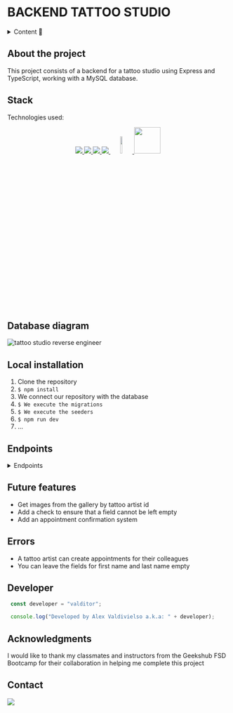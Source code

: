 # BACKEND TATTOO STUDIO

<details>
  <summary>Content 📝</summary>
  <ol>
    <li><a href="#about-the-project">About the project</a></li>
    <li><a href="#stack">Stack</a></li>
    <li><a href="#database-diagram">Database diagram</a></li>
    <li><a href="#local-installation">Local installation</a></li>
    <li><a href="#endpoints">Endpoints</a></li>
    <li><a href="#future-features">Future features</a></li>
    <li><a href="#errors">Errors</a></li>
    <li><a href="#developer">Developer</a></li>
    <li><a href="#acknowledgments">Acknowledgments</a></li>
    <li><a href="#contact">Contact</a></li>
  </ol>
</details>

## About the project
This project consists of a backend for a tattoo studio using Express and TypeScript, working with a MySQL database.

## Stack
Technologies used:
<div align="center">
<a href="https://www.mysql.com/">
    <img src= "https://img.shields.io/badge/MySQL-00000F?style=for-the-badge&logo=mysql&logoColor=white"/>
</a>
<a href="https://www.expressjs.com/">
    <img src= "https://img.shields.io/badge/Express.js-404D59?style=for-the-badge"/>
</a>
<a href="https://nodejs.org/es/">
    <img src= "https://img.shields.io/badge/node.js-026E00?style=for-the-badge&logo=node.js&logoColor=white"/>
</a>
<a href="https://www.typescriptlang.org/">
    <img src= "https://img.shields.io/badge/TypeScript-007ACC?style=for-the-badge&logo=typescript&logoColor=white"/>
</a>
  <a href="https://git-scm.com/">
    <img width="10%" src="https://www.vectorlogo.zone/logos/git-scm/git-scm-ar21.svg"/>
</a>
  <a href="https://www.postman.com/">
    <img src="https://cdn.worldvectorlogo.com/logos/postman.svg" width="60"/>
</a>
</div>


## Database diagram
![tattoo studio reverse engineer](https://github.com/VALDITOR/Tattoo-Studio/assets/139993876/ccb3f732-b042-4b00-ae2f-b2119fec11dd)

## Local installation
1. Clone the repository
2. ` $ npm install `
3. We connect our repository with the database
4. ``` $ We execute the migrations ``` 
5. ``` $ We execute the seeders ``` 
6. ``` $ npm run dev ``` 
7. ...

## Endpoints
<details>
<summary>Endpoints</summary>

- CUSTOMERS
    - REGISTER

            POST http://localhost:5050/customer/register
        body:
        ``` json
            {
                "name": "Alex",
                "surname": "Valdi"
                "email": "alex@gmail.com",
                "password": "Alex!"
            }
        ```

    - LOGIN

            POST http://localhost:5050/customer/login 
        body:
        ``` json
            {
                "email": "alex@gmail.com",
                "password": "Alex!"
            }
        ```

    - PROFILE (Requires Auth: user)

            GET http://localhost:5050/customer/profile

    - UPDATE (Requires Auth: user)

            PUT http://localhost:5050/customer/update 
   body:
  ``` json
               {
                  "name": "Alejandro",
                  "surname": "Valdivielso"
                  "email": "alejandro@gmail.com",
                  "password": "Alejandro!"
              }
   ```

  - GET APPOINTMENT (Requires Auth)

            GET http://localhost:5050/customer/appointment/:id
        
- TATTOO ARTIST
    - LOGIN

            POST http://localhost:5050/tattoo_artist/login 
        body:
        ``` json
            {
                "email": "alex@gmail.com",
                "password": "Alex!"
            }
        ```

    - PROFILE (Requires Auth: admin)

            GET http://localhost:5050/tattoo_artist/profile

    - UPDATE (Requires Auth: admin)

            PUT http://localhost:5050/tattoo_artist/update 
   body:
  ``` json
               {
                  "name": "Alejandro",
                  "surname": "Valdivielso"
                  "email": "alejandro@gmail.com",
                  "password": "Alejandro!"
              }
   ```

  - GET APPOINTMENT (Requires Auth: admin)

            GET http://localhost:5050/customer/appointment/:id
  
  - GET ALL TATTOO ARTIST (Requires Auth: user)

            GET http://localhost:5050/tattoo_artist/all

- SUPER ADMIN
    - REGISTER (Requires Auth: super admin)

            POST http://localhost:5050/tattoo_artist/register
        body:
        ``` json
            {
                "name": "Alex",
                "surname": "Valdi"
                "email": "alex@gmail.com",
                "password": "Alex!"
            }
        ```

    - GET ALL CUSTOMERS (Requires Auth: super admin)

            GET http://localhost:5050/tattoo_artist/customers

    - UPDATE ROLE & ACTIVATION OF TATTOO ARTIST (Requires Auth: super admin)

            PUT http://localhost:5050/tattoo_artist/update_admin 
   body:
  ``` json
               {
                  "id": 1,
                  "role": "admin"
                  "is_active": true
              }
   ```

    - UPDATE ACCOUNT ACTIVATION OF CUSTOMER (Requires Auth: super admin)

            PUT http://localhost:5050/tattoo_artist/update_admin_customer 
   body:
  ``` json
               {
                  "id": 1,
                  "is_active": true
              }
   ```

- APPOINTMENT
    - CREATE (Requires Auth: user)

            POST http://localhost:5050/appointments/create
        body:
        ``` json
            {
                "customer_id": "1",
                "tattoo_artist_id": "1",
                "date": "2023-12-12 15:00:00"
            }
        ```

     - UPDATE (Requires Auth: user)

            PUT http://localhost:5050/appointments/update/:id
        body:
        ``` json
            {
                "tattoo_artist_id": "1",
                "status": "0",
                "date": "2023-12-12 15:00:00"
            }
        ```

    - DELETE (Requires Auth: user)

            DELETE http://localhost:5050/appointments/delete
  body:
   ``` json
            {
                "id": "1"
            }
    ```

- GALLETY
    - CREATE (Requires Auth: admin)

            POST http://localhost:5050/gallery/create
        body:
        ``` json
            {
                "tattoo_artist_id": "1",
                "image": "url"
            }
        ```

    - UPDATE (Requires Auth: admin)

            PUT http://localhost:5050/gallery/update/:id
  body:
   ``` json
            {
                "image": "url"
            }
    ```
        
    - GET ALL IMAGES (Requires Auth: user)

            GET http://localhost:5050/gallery/all

    - DELETE (Requires Auth: admin)

            DELETE http://localhost:5050/gallery/delete
  body:
   ``` json
            {
                "id": "1"
            }
    ```
</details>

## Future features
- Get images from the gallery by tattoo artist id
- Add a check to ensure that a field cannot be left empty
- Add an appointment confirmation system 

## Errors
- A tattoo artist can create appointments for their colleagues
- You can leave the fields for first name and last name empty

## Developer

``` js
 const developer = "valditor";

 console.log("Developed by Alex Valdivielso a.k.a: " + developer);
```  

## Acknowledgments

I would like to thank my classmates and instructors from the Geekshub FSD Bootcamp for their collaboration in helping me complete this project

## Contact
<a href="https://www.linkedin.com/in/alejandro-valdivielso-tortosa-9b2154273/" target="_blank"><img src="https://img.shields.io/badge/-LinkedIn-%230077B5?style=for-the-badge&logo=linkedin&logoColor=white" target="_blank"></a> 
</p>
